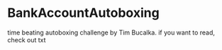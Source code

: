 # BankAccountAutoboxing
time beating autoboxing challenge by Tim Bucalka. 
if you want to read, check out txt
